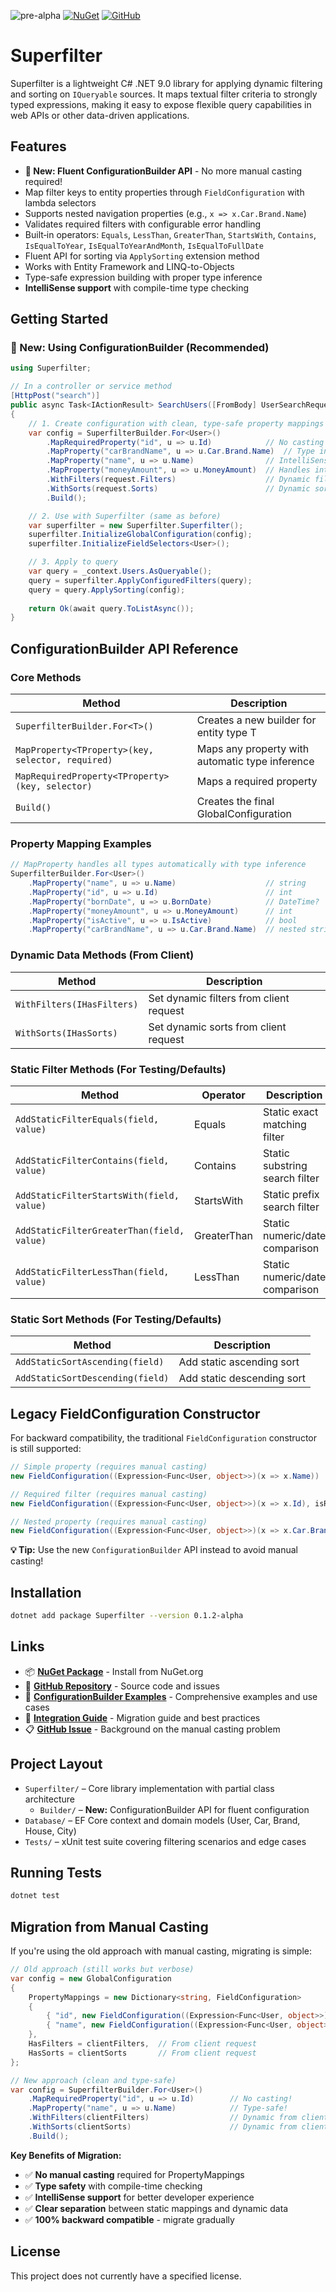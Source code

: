 ![pre-alpha](https://img.shields.io/badge/status-Available_soon_🚧-ff69b4?style=for-the-badge&logoColor=white&label=WIP)
[![NuGet](https://img.shields.io/nuget/v/Superfilter?style=for-the-badge)](https://www.nuget.org/packages/Superfilter/)
[![GitHub](https://img.shields.io/badge/GitHub-Repository-blue?style=for-the-badge&logo=github)](https://github.com/Ibramadi75/Superfilter)

# Superfilter

Superfilter is a lightweight C# .NET 9.0 library for applying dynamic filtering and sorting on `IQueryable` sources. It maps textual filter criteria to strongly typed expressions, making it easy to expose flexible query capabilities in web APIs or other data-driven applications.

## Features

- **🚀 New: Fluent ConfigurationBuilder API** - No more manual casting required!
- Map filter keys to entity properties through `FieldConfiguration` with lambda selectors
- Supports nested navigation properties (e.g., `x => x.Car.Brand.Name`)
- Validates required filters with configurable error handling
- Built‑in operators: `Equals`, `LessThan`, `GreaterThan`, `StartsWith`, `Contains`, `IsEqualToYear`, `IsEqualToYearAndMonth`, `IsEqualToFullDate`
- Fluent API for sorting via `ApplySorting` extension method
- Works with Entity Framework and LINQ-to-Objects
- Type-safe expression building with proper type inference
- **IntelliSense support** with compile-time type checking

## Getting Started

### 🚀 New: Using ConfigurationBuilder (Recommended)

```csharp
using Superfilter;

// In a controller or service method
[HttpPost("search")]
public async Task<IActionResult> SearchUsers([FromBody] UserSearchRequest request)
{
    // 1. Create configuration with clean, type-safe property mappings
    var config = SuperfilterBuilder.For<User>()
        .MapRequiredProperty("id", u => u.Id)            // No casting required!
        .MapProperty("carBrandName", u => u.Car.Brand.Name)  // Type inference works for any type
        .MapProperty("name", u => u.Name)                // IntelliSense support
        .MapProperty("moneyAmount", u => u.MoneyAmount)  // Handles int, string, DateTime, etc.
        .WithFilters(request.Filters)                    // Dynamic filters from client
        .WithSorts(request.Sorts)                        // Dynamic sorts from client
        .Build();

    // 2. Use with Superfilter (same as before)
    var superfilter = new Superfilter.Superfilter();
    superfilter.InitializeGlobalConfiguration(config);
    superfilter.InitializeFieldSelectors<User>();

    // 3. Apply to query
    var query = _context.Users.AsQueryable();
    query = superfilter.ApplyConfiguredFilters(query);
    query = query.ApplySorting(config);
    
    return Ok(await query.ToListAsync());
}
```

## ConfigurationBuilder API Reference

### Core Methods

| Method | Description |
|--------|-------------|
| `SuperfilterBuilder.For<T>()` | Creates a new builder for entity type T |
| `MapProperty<TProperty>(key, selector, required)` | Maps any property with automatic type inference |
| `MapRequiredProperty<TProperty>(key, selector)` | Maps a required property |
| `Build()` | Creates the final GlobalConfiguration |

### Property Mapping Examples

```csharp
// MapProperty handles all types automatically with type inference
SuperfilterBuilder.For<User>()
    .MapProperty("name", u => u.Name)                    // string
    .MapProperty("id", u => u.Id)                        // int  
    .MapProperty("bornDate", u => u.BornDate)            // DateTime?
    .MapProperty("moneyAmount", u => u.MoneyAmount)      // int
    .MapProperty("isActive", u => u.IsActive)            // bool
    .MapProperty("carBrandName", u => u.Car.Brand.Name)  // nested string
```

### Dynamic Data Methods (From Client)

| Method | Description |
|--------|-------------|
| `WithFilters(IHasFilters)` | Set dynamic filters from client request |
| `WithSorts(IHasSorts)` | Set dynamic sorts from client request |

### Static Filter Methods (For Testing/Defaults)

| Method | Operator | Description |
|--------|----------|-------------|
| `AddStaticFilterEquals(field, value)` | Equals | Static exact matching filter |
| `AddStaticFilterContains(field, value)` | Contains | Static substring search filter |
| `AddStaticFilterStartsWith(field, value)` | StartsWith | Static prefix search filter |
| `AddStaticFilterGreaterThan(field, value)` | GreaterThan | Static numeric/date comparison |
| `AddStaticFilterLessThan(field, value)` | LessThan | Static numeric/date comparison |

### Static Sort Methods (For Testing/Defaults)

| Method | Description |
|--------|-------------|
| `AddStaticSortAscending(field)` | Add static ascending sort |
| `AddStaticSortDescending(field)` | Add static descending sort |

## Legacy FieldConfiguration Constructor

For backward compatibility, the traditional `FieldConfiguration` constructor is still supported:

```csharp
// Simple property (requires manual casting)
new FieldConfiguration((Expression<Func<User, object>>)(x => x.Name))

// Required filter (requires manual casting)
new FieldConfiguration((Expression<Func<User, object>>)(x => x.Id), isRequired: true)

// Nested property (requires manual casting)
new FieldConfiguration((Expression<Func<User, object>>)(x => x.Car.Brand.Name))
```

**💡 Tip:** Use the new `ConfigurationBuilder` API instead to avoid manual casting!

## Installation

```bash
dotnet add package Superfilter --version 0.1.2-alpha
```

## Links

- 📦 **[NuGet Package](https://www.nuget.org/packages/Superfilter/)** - Install from NuGet.org
- 🐙 **[GitHub Repository](https://github.com/Ibramadi75/Superfilter)** - Source code and issues
- 📖 **[ConfigurationBuilder Examples](CONFIGURATION_BUILDER_EXAMPLES.md)** - Comprehensive examples and use cases
- 🚀 **[Integration Guide](CONFIGURATION_BUILDER_INTEGRATION.md)** - Migration guide and best practices
- 📋 **[GitHub Issue](ISSUE_PROPERTY_MAPPING_CASTING.md)** - Background on the manual casting problem

## Project Layout

- `Superfilter/` – Core library implementation with partial class architecture
  - `Builder/` – **New:** ConfigurationBuilder API for fluent configuration
- `Database/` – EF Core context and domain models (User, Car, Brand, House, City)  
- `Tests/` – xUnit test suite covering filtering scenarios and edge cases

## Running Tests

```bash
dotnet test
```

## Migration from Manual Casting

If you're using the old approach with manual casting, migrating is simple:

```csharp
// Old approach (still works but verbose)
var config = new GlobalConfiguration
{
    PropertyMappings = new Dictionary<string, FieldConfiguration>
    {
        { "id", new FieldConfiguration((Expression<Func<User, object>>)(u => u.Id), true) },
        { "name", new FieldConfiguration((Expression<Func<User, object>>)(u => u.Name)) }
    },
    HasFilters = clientFilters,  // From client request
    HasSorts = clientSorts       // From client request
};

// New approach (clean and type-safe)
var config = SuperfilterBuilder.For<User>()
    .MapRequiredProperty("id", u => u.Id)        // No casting!
    .MapProperty("name", u => u.Name)            // Type-safe!
    .WithFilters(clientFilters)                  // Dynamic from client
    .WithSorts(clientSorts)                      // Dynamic from client
    .Build();
```

**Key Benefits of Migration:**
- ✅ **No manual casting** required for PropertyMappings
- ✅ **Type safety** with compile-time checking
- ✅ **IntelliSense support** for better developer experience
- ✅ **Clear separation** between static mappings and dynamic data
- ✅ **100% backward compatible** - migrate gradually

## License

This project does not currently have a specified license.
